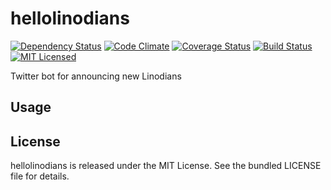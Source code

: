 hellolinodians
=========

[![Dependency Status](https://img.shields.io/gemnasium/akerl/hellolinodians.svg)](https://gemnasium.com/akerl/hellolinodians)
[![Code Climate](https://img.shields.io/codeclimate/github/akerl/hellolinodians.svg)](https://codeclimate.com/github/akerl/hellolinodians)
[![Coverage Status](https://img.shields.io/coveralls/akerl/hellolinodians.svg)](https://coveralls.io/r/akerl/hellolinodians)
[![Build Status](https://img.shields.io/travis/akerl/hellolinodians.svg)](https://travis-ci.org/akerl/hellolinodians)
[![MIT Licensed](https://img.shields.io/badge/license-MIT-green.svg)](https://tldrlegal.com/license/mit-license)

Twitter bot for announcing new Linodians

## Usage

## License

hellolinodians is released under the MIT License. See the bundled LICENSE file for details.

